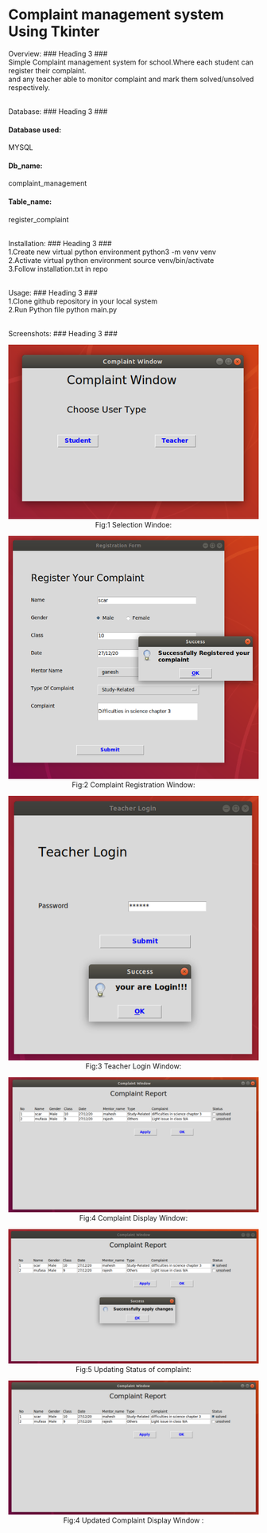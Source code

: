 # Complaint management system Using Tkinter

Overview:     ### Heading 3 ###<br>
Simple Complaint management system for school.Where each student can register their complaint.<br>
and any teacher able to monitor complaint and mark them solved/unsolved respectively.<br><br>

Database:     ### Heading 3 ###<br>
<h4>Database used:</h4>MYSQL<br>
<h4>Db_name:</h4> complaint_management<br>
<h4>Table_name:</h4> register_complaint<br><br>

Installation: ### Heading 3 ###<br>
1.Create new virtual python environment python3 -m venv venv<br>
2.Activate virtual python environment source venv/bin/activate<br>
3.Follow installation.txt in repo<br><br>

Usage:   ### Heading 3 ###<br>
1.Clone github repository in your local system<br>
2.Run Python file python main.py<br><br>

Screenshots: ### Heading 3 ###<br>

<p align="center">
 <img src="Images/first_window.png"></img><br>
 Fig:1 Selection Windoe:<br>
</p>

<p align="center">
 <img src="Images/1.png"></img><br>
 Fig:2 Complaint Registration Window:<br>
</p>

<p align="center">
 <img src="Images/3.png"></img><br>
 Fig:3 Teacher Login Window:<br>
</p>


<p align="center">
 <img src="Images/7.png"></img><br>
 Fig:4 Complaint Display Window:<br>
</p>

<p align="center">
 <img src="Images/5.png"></img><br>
 Fig:5 Updating Status of complaint:<br>
</p>


<p align="center">
 <img src="Images/6.png"></img><br>
 Fig:4 Updated Complaint Display Window :<br>
</p>
